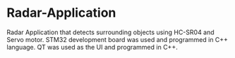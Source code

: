 # Radar-Application
 Radar Application that detects surrounding objects using HC-SR04 and Servo motor.  STM32 development board was used and programmed in C++ language. QT was used as the UI and programmed in C++.
